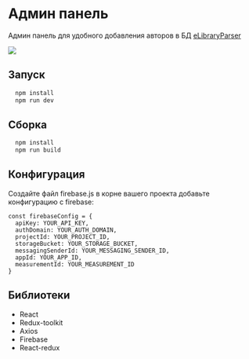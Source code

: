 # Админ панель

Админ панель для удобного добавления авторов в БД [eLibraryParser](https://github.com/Avecoder/eLibraryParser)

![](https://res.cloudinary.com/rttj/image/upload/v1659232875/portfolio/el_teacqn.png)

## Запуск

```bash
  npm install
  npm run dev 
```


## Сборка

```bash
  npm install
  npm run build 
```
    
## Конфигурация

Создайте файл firebase.js в корне вашего проекта добавьте конфигурацию с firebase:

```
const firebaseConfig = {
  apiKey: YOUR_API_KEY,
  authDomain: YOUR_AUTH_DOMAIN,
  projectId: YOUR_PROJECT_ID,
  storageBucket: YOUR_STORAGE_BUCKET,
  messagingSenderId: YOUR_MESSAGING_SENDER_ID,
  appId: YOUR_APP_ID,
  measurementId: YOUR_MEASUREMENT_ID
}
```


## Библиотеки

- React
- Redux-toolkit
- Axios
- Firebase
- React-redux



